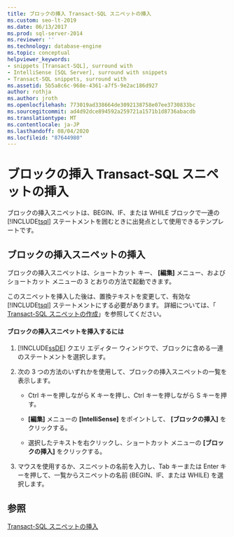 ```yaml
---
title: ブロックの挿入 Transact-SQL スニペットの挿入
ms.custom: seo-lt-2019
ms.date: 06/13/2017
ms.prod: sql-server-2014
ms.reviewer: ''
ms.technology: database-engine
ms.topic: conceptual
helpviewer_keywords:
- snippets [Transact-SQL], surround with
- IntelliSense [SQL Server], surround with snippets
- Transact-SQL snippets, surround with
ms.assetid: 5b5a8c6c-968e-4361-a7f5-9e2ac186d927
author: rothja
ms.author: jroth
ms.openlocfilehash: 773019ad338664de3092138758e07ee3730833bc
ms.sourcegitcommit: ad4d92dce894592a259721a1571b1d8736abacdb
ms.translationtype: MT
ms.contentlocale: ja-JP
ms.lasthandoff: 08/04/2020
ms.locfileid: "87644980"
---
```

# <a name="insert-surround-with-transact-sql-snippets"></a>ブロックの挿入 Transact-SQL スニペットの挿入
  ブロックの挿入スニペットは、BEGIN、IF、または WHILE ブロックで一連の [!INCLUDE[tsql](../../includes/tsql-md.md)] ステートメントを囲むときに出発点として使用できるテンプレートです。  
  
## <a name="inserting-surround-with-snippets"></a>ブロックの挿入スニペットの挿入  
 ブロックの挿入スニペットは、ショートカット キー、 **[編集]** メニュー、およびショートカット メニューの 3 とおりの方法で起動できます。  
  
 このスニペットを挿入した後は、置換テキストを変更して、有効な [!INCLUDE[tsql](../../includes/tsql-md.md)] ステートメントにする必要があります。 詳細については、「 [Transact-SQL スニペットの作成](complete-transact-sql-snippets.md)」を参照してください。  
  
#### <a name="to-insert-a-surround-with-snippet"></a>ブロックの挿入スニペットを挿入するには  
  
1.  [!INCLUDE[ssDE](../../includes/ssde-md.md)] クエリ エディター ウィンドウで、ブロックに含める一連のステートメントを選択します。  
  
2.  次の 3 つの方法のいずれかを使用して、ブロックの挿入スニペットの一覧を表示します。  
  
    -   Ctrl キーを押しながら K キーを押し、Ctrl キーを押しながら S キーを押す。  
  
    -   **[編集]** メニューの **[IntelliSense]** をポイントして、 **[ブロックの挿入]** をクリックする。  
  
    -   選択したテキストを右クリックし、ショートカット メニューの **[ブロックの挿入]** をクリックする。  
  
3.  マウスを使用するか、スニペットの名前を入力し、Tab キーまたは Enter キーを押して、一覧からスニペットの名前 (BEGIN、IF、または WHILE) を選択します。  
  
## <a name="see-also"></a>参照  
 [Transact-SQL スニペットの挿入](insert-transact-sql-snippets.md)  
  
  
